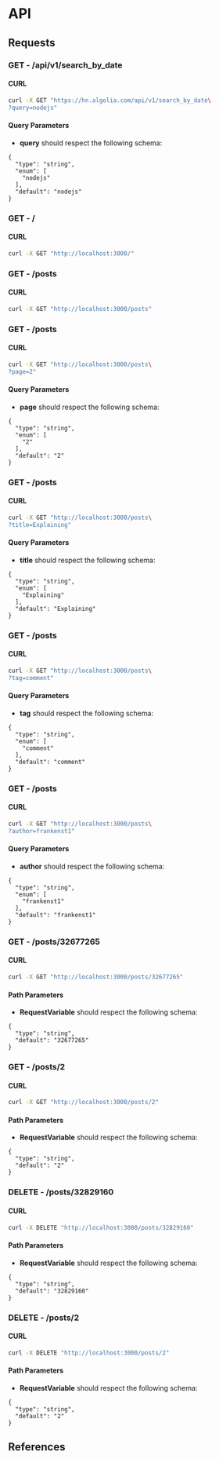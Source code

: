 # API

## Requests

### **GET** - /api/v1/search_by_date

#### CURL

```sh
curl -X GET "https://hn.algolia.com/api/v1/search_by_date\
?query=nodejs"
```

#### Query Parameters

- **query** should respect the following schema:

```
{
  "type": "string",
  "enum": [
    "nodejs"
  ],
  "default": "nodejs"
}
```

### **GET** - /

#### CURL

```sh
curl -X GET "http://localhost:3000/"
```

### **GET** - /posts

#### CURL

```sh
curl -X GET "http://localhost:3000/posts"
```

### **GET** - /posts

#### CURL

```sh
curl -X GET "http://localhost:3000/posts\
?page=2"
```

#### Query Parameters

- **page** should respect the following schema:

```
{
  "type": "string",
  "enum": [
    "2"
  ],
  "default": "2"
}
```

### **GET** - /posts

#### CURL

```sh
curl -X GET "http://localhost:3000/posts\
?title=Explaining"
```

#### Query Parameters

- **title** should respect the following schema:

```
{
  "type": "string",
  "enum": [
    "Explaining"
  ],
  "default": "Explaining"
}
```

### **GET** - /posts

#### CURL

```sh
curl -X GET "http://localhost:3000/posts\
?tag=comment"
```

#### Query Parameters

- **tag** should respect the following schema:

```
{
  "type": "string",
  "enum": [
    "comment"
  ],
  "default": "comment"
}
```

### **GET** - /posts

#### CURL

```sh
curl -X GET "http://localhost:3000/posts\
?author=frankenst1"
```

#### Query Parameters

- **author** should respect the following schema:

```
{
  "type": "string",
  "enum": [
    "frankenst1"
  ],
  "default": "frankenst1"
}
```

### **GET** - /posts/32677265

#### CURL

```sh
curl -X GET "http://localhost:3000/posts/32677265"
```

#### Path Parameters

- **RequestVariable** should respect the following schema:

```
{
  "type": "string",
  "default": "32677265"
}
```

### **GET** - /posts/2

#### CURL

```sh
curl -X GET "http://localhost:3000/posts/2"
```

#### Path Parameters

- **RequestVariable** should respect the following schema:

```
{
  "type": "string",
  "default": "2"
}
```

### **DELETE** - /posts/32829160

#### CURL

```sh
curl -X DELETE "http://localhost:3000/posts/32829160"
```

#### Path Parameters

- **RequestVariable** should respect the following schema:

```
{
  "type": "string",
  "default": "32829160"
}
```

### **DELETE** - /posts/2

#### CURL

```sh
curl -X DELETE "http://localhost:3000/posts/2"
```

#### Path Parameters

- **RequestVariable** should respect the following schema:

```
{
  "type": "string",
  "default": "2"
}
```

## References

